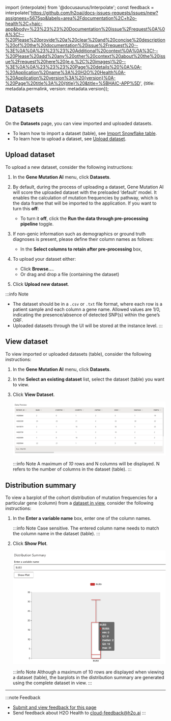 import {interpolate} from '@docusaurus/Interpolate';
const feedback = interpolate('https://github.com/h2oai/docs-issues-requests/issues/new?assignees=5675sp&labels=area%2Fdocumentation%2C+h2o-health%2C+haic-app&body=%23%23%23%20Documentation%20issue%2Frequest%0A%0A%3C!--%20Please%20provide%20a%20clear%20and%20concise%20description%20of%20the%20documentation%20issue%2Frequest%20--%3E%0A%0A%23%23%23%20Additional%20context%0A%0A%3C!--%20Please%20add%20any%20other%20context%20about%20the%20issue%2Frequest%20here%20(e.g.%2C%20images)%20--%3E%0A%0A%23%23%23%20Page%20details%20%0A%0A-%20Application%20name%3A%20H2O%20Health%0A-%20Application%20version%3A%20{version}%0A-%20Page%20title%3A%20{title}%20&title=%5BHAIC-APP%5D', {title: metadata.permalink, version: metadata.version});

# Datasets 

On the **Datasets** page, you can view imported and uploaded datasets.

- To learn how to import a dataset (table), see [Import Snowflake table](../snowflake/snowflake.md#import-snowflake-table).
- To learn how to upload a dataset, see [Upload dataset](#upload-dataset).

## Upload dataset 

To upload a new dataset, consider the following instructions: 

1. In the **Gene Mutation AI** menu, click **Datasets**. 

2. By default, during the process of uploading a dataset, Gene Mutation AI will score the uploaded dataset with the preloaded  ‘default’ model. It enables the calculation of mutation frequencies by pathway, which is the data frame that will be imported to the application. If you want to turn this **off**: 

    - To turn it **off**, click the **Run the data through pre-processing pipeline** toggle.

3. If non-genic information such as demographics or ground truth diagnoses is present, please define their column names as follows: 

    - In the **Select columns to retain after pre-processing** box,  

2. To upload your dataset either: 
  
    - Click **Browse...**. 
    - Or drag and drop a file (containing the dataset)

3. Click **Upload new dataset**. 


:::info Note
- The dataset should be in a `.csv` or `.txt` file format, where each row is a patient sample and each column a gene name. Allowed values are 1/0, indicating the presence/absence of detected SNP(s) within the gene’s ORF.
- Uploaded datasets through the UI will be stored at the instance level. 
:::

## View dataset 

To view imported or uploaded datasets (table), consider the following instructions: 

1. In the **Gene Mutation AI** menu, click **Datasets**. 
2. In the **Select an existing dataset** list, select the dataset (table) you want to view. 
3. Click **View Dataset**. 

    ![Dataset preview](data_preview.png)

    :::info Note 
      A maximum of *10* rows and N columns will be displayed. N refers to the number of columns in the dataset (table). 
    :::

## Distribution summary 

To view a barplot of the cohort distribution of mutation frequencies for a particular gene (column) from a [dataset in view](#view-dataset), consider the following instructions: 

1. In the **Enter a variable name** box, enter one of the column names. 

    :::info Note
      Case sensitive. The entered column name needs to match the column name in the dataset (table). 
    :::

2. Click **Show Plot**. 

    ![Barplot](barplot.png)

    :::info Note
      Although a maximum of 10 rows are displayed when viewing a dataset (table), the barplots in the distribution summary are generated using the complete dataset in view. 
    :::

***
:::note Feedback
  - <a href={feedback}>Submit and view feedback for this page</a>
  - Send feedback about H2O Health to <cloud-feedback@h2o.ai>
:::